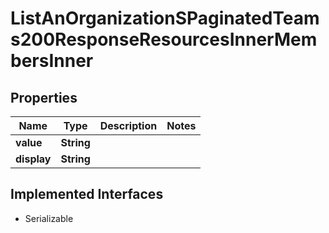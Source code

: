 

# ListAnOrganizationSPaginatedTeams200ResponseResourcesInnerMembersInner


## Properties

| Name | Type | Description | Notes |
|------------ | ------------- | ------------- | -------------|
|**value** | **String** |  |  |
|**display** | **String** |  |  |


## Implemented Interfaces

* Serializable


